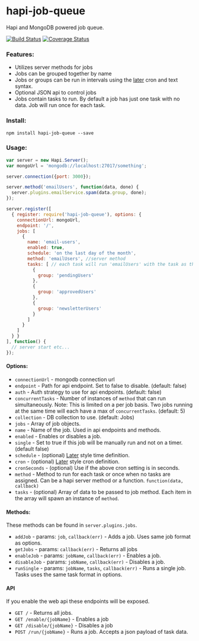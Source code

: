 # hapi-job-queue
Hapi and MongoDB powered job queue.

[![Build Status](https://travis-ci.org/dawnerd/hapi-job-queue.svg?branch=master)](https://travis-ci.org/dawnerd/hapi-job-queue)
[![Coverage Status](https://coveralls.io/repos/dawnerd/hapi-job-queue/badge.svg?branch=master)](https://coveralls.io/r/dawnerd/hapi-job-queue?branch=master)


### Features:

 - Utilizes server methods for jobs
 - Jobs can be grouped together by name
 - Jobs or groups can be run in intervals using the [later](http://bunkat.github.io/later/parsers.html#cron) cron and text syntax.
 - Optional JSON api to control jobs
 - Jobs contain tasks to run. By default a job has just one task with no data. Job will run once for each task.

### Install:

```
npm install hapi-job-queue --save
```

### Usage:

```js
var server = new Hapi.Server();
var mongoUrl = 'mongodb://localhost:27017/something';

server.connection({port: 3000});

server.method('emailUsers', function(data, done) {
  server.plugins.emailService.spam(data.group, done);
});

server.register([
  { register: require('hapi-job-queue'), options: {
    connectionUrl: mongoUrl,
    endpoint: '/',
    jobs: [
      {
        name: 'email-users',
        enabled: true,
        schedule: 'on the last day of the month',
        method: 'emailUsers', //server method
        tasks: [ // each task will run 'emailUsers' with the task as the data property
          {
            group: 'pendingUsers'
          },
          {
            group: 'approvedUsers'
          },
          {
            group: 'newsletterUsers'
          }
        ]
      }
    ]
  } }
], function() {
  // server start etc...
});
```

#### Options:

 - `connectionUrl` - mongodb connection url
 - `endpoint` - Path for api endpoint. Set to false to disable. (default: false)
 - `auth` - Auth strategy to use for api endpoints. (default: false)
 - `concurrentTasks` - Number of instances of `method` that can run simultaneously. Note: This is limited on a per job basis. Two jobs running at the same time will each have a max of `concurrentTasks`. (default: 5)
 - `collection` - DB collection to use. (default: Jobs)
 - `jobs` - Array of job objects.
  - `name` - Name of the job. Used in api endpoints and methods.
  - `enabled` - Enables or disables a job.
  - `single` - Set to true if this job will be manually run and not on a timer. (default false)
  - `schedule` - (optional) [Later](http://bunkat.github.io/later/parsers.html) style time definition.
  - `cron` - (optional) [Later](http://bunkat.github.io/later/parsers.html) style cron definition.
  - `cronSeconds` - (optional) Use if the above cron setting is in seconds.
  - `method` - Method to run for each task or once when no tasks are assigned. Can be a hapi server method or a function. `function(data, callback)`
  - `tasks` - (optional) Array of data to be passed to job method. Each item in the array will spawn an instance of `method`.

#### Methods:

These methods can be found in `server.plugins.jobs`.

 - `addJob` - params: `job`, `callback(err)` - Adds a job. Uses same job format as options.
 - `getJobs` - params: `callback(err)` - Returns all jobs
 - `enableJob` - params: `jobName`, `callback(err)` - Enables a job.
 - `disableJob` - params: `jobName`, `callback(err)` - Disables a job.
 - `runSingle` - params: `jobName`, `tasks`, `callback(err)` - Runs a single job. Tasks uses the same task format in options.

#### API

If you enable the web api these endpoints will be exposed.

 - `GET /` - Returns all jobs.
 - `GET /enable/{jobName}` - Enables a job
 - `GET /disable/{jobName}` - Disables a job
 - `POST /run/{jobName}` - Runs a job. Accepts a json payload of task data.
